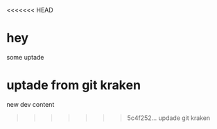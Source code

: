 <<<<<<< HEAD
# hey
some uptade 


uptade from git kraken
=======
new dev content
>>>>>>> 5c4f252... updade git kraken
